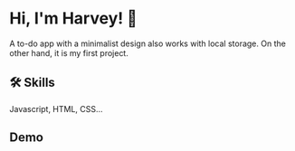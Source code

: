 # Hi, I'm Harvey! 👋
A to-do app with a minimalist design also works with local storage.
On the other hand, it is my first project.
## 🛠 Skills
Javascript, HTML, CSS...
## Demo
